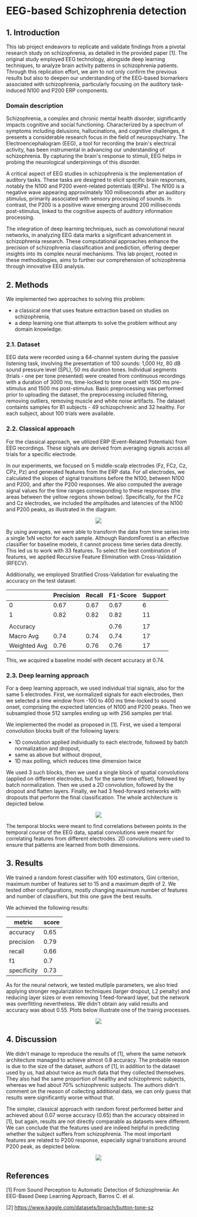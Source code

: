 # EEG-based Schizophrenia detection

## 1. Introduction

This lab project endeavors to replicate and validate findings from a pivotal research study on schizophrenia, as detailed in the provided paper [1]. The original study employed EEG technology, alongside deep learning techniques, to analyze brain activity patterns in schizophrenia patients. Through this replication effort, we aim to not only confirm the previous results but also to deepen our understanding of the EEG-based biomarkers associated with schizophrenia, particularly focusing on the auditory task-induced N100 and P200 ERP components.

### Domain description
Schizophrenia, a complex and chronic mental health disorder, significantly impacts cognitive and social functioning. Characterized by a spectrum of symptoms including delusions, hallucinations, and cognitive challenges, it presents a considerable research focus in the field of neuropsychiatry. The Electroencephalogram (EEG), a tool for recording the brain's electrical activity, has been instrumental in advancing our understanding of schizophrenia. By capturing the brain's response to stimuli, EEG helps in probing the neurological underpinnings of this disorder.

A critical aspect of EEG studies in schizophrenia is the implementation of auditory tasks. These tasks are designed to elicit specific brain responses, notably the N100 and P200 event-related potentials (ERPs). The N100 is a negative wave appearing approximately 100 milliseconds after an auditory stimulus, primarily associated with sensory processing of sounds. In contrast, the P200 is a positive wave emerging around 200 milliseconds post-stimulus, linked to the cognitive aspects of auditory information processing.

The integration of deep learning techniques, such as convolutional neural networks, in analyzing EEG data marks a significant advancement in schizophrenia research. These computational approaches enhance the precision of schizophrenia classification and prediction, offering deeper insights into its complex neural mechanisms. This lab project, rooted in these methodologies, aims to further our comprehension of schizophrenia through innovative EEG analysis.

## 2. Methods

We implemented two approaches to solving this problem:
- a classical one that uses feature extraction based on studies on schizophrenia,
- a deep learning one that attempts to solve the problem without any domain knowledge.

### 2.1. Dataset

EEG data were recorded using a 64-channel system during the passive listening task, involving the presentation of 100 sounds: 1,000 Hz, 80 dB sound pressure level (SPL), 50 ms duration tones. Individual segments (trials - one per tone presented) were created from continuous recordings with a duration of 3000 ms, time-locked to tone onset with 1500 ms pre-stimulus and 1500 ms post-stimulus. Basic preprocessing was performed prior to uploading the dataset, the preprocessing included filtering, removing outliers, removing muscle and white noise artifacts. The dataset containts samples for 81 subjects - 49 schizopchrenic and 32 healthy. For each subject, about 100 trials were available.


### 2.2. Classical approach

For the classical approach, we utilized ERP (Event-Related Potentials) from EEG recordings. These signals are derived from averaging signals across all trials for a specific electrode.

In our experiments, we focused on 5 middle-scalp electrodes (Fz, FCz, Cz, CPz, Pz) and generated features from the ERP data. For all electrodes, we calculated the slopes of signal transitions before the N100, between N100 and P200, and after the P200 responses. We also computed the average signal values for the time ranges corresponding to these responses (the areas between the yellow regions shown below). Specifically, for the FCz and Cz electrodes, we included the amplitudes and latencies of the N100 and P200 peaks, as illustrated in the diagram.

<p align="center">
  <img src="./imgs/rf_features.png"/>
</p>

By using averages, we were able to transform the data from time series into a single 1xN vector for each sample. Although RandomForest is an effective classifier for baseline models, it cannot process time series data directly. This led us to work with 33 features. To select the best combination of features, we applied Recursive Feature Elimination with Cross-Validation (RFECV).

Additionally, we employed Stratified Cross-Validation for evaluating the accuracy on the test dataset.

<p align="center">

|           | Precision | Recall | F1-Score | Support |
|-----------|-----------|--------|----------|---------|
| 0         | 0.67      | 0.67   | 0.67     | 6       |
| 1         | 0.82      | 0.82   | 0.82     | 11      |
|           |           |        |          |         |
| Accuracy  |           |        | 0.76     | 17      |
| Macro Avg | 0.74      | 0.74   | 0.74     | 17      |
| Weighted Avg | 0.76   | 0.76   | 0.76     | 17      |

</p>

This, we acquired a baseline model with decent accuracy at 0.74.

### 2.3. Deep learning approach

For a deep learning approach, we used individual trial signals, also for the same 5 electrodes. First, we normalized signals for each electrodes, then we selected a time window from -100 to 400 ms time-locked to sound onset, comprising the expected latencies of N100 and P200 peaks. Then we subsampled those 512 samples ending up with 256 samples per trial.

We implemented the model as proposed in [1]. First, we used a temporal convolution blocks built of the following layers:
- 1D convolution applied individually to each electrode, followed by batch normalization and dropout,
- same as above but without dropout,
- 1D max polling, which reduces time dimension twice

We used 3 such blocks, then we used a single block of spatial convolutions (applied on different electrodes, but for the same time offset), followed by batch normalization. Then we used a 2D convolution, followed by the dropout and flatten layers. Finally, we had 3 feed-forward networks with dropouts that perform the final classification. The whole architecture is depicted below.

<p align="center">
  <img src="./imgs/sznet.png"/>
</p>

The temporal blocks were meant to find correlations between points in the temporal course of the EEG data, spatial convolutions were meant for correlating features from different electrodes. 2D convolutions were used to ensure that patterns are learned from both dimensions.

## 3. Results 

We trained a random forest classifier with 100 estimators, Gini criterion, maximum number of features set to 15 and a maximum depth of 2. We tested other configurations, mostly changing maximum number of features and number of classifiers, but this one gave the best results.

We achieved the following results:

<p align="center">

| metric   | score  |
| -------- | -----  |
| accuracy | 0.65   |
| precision| 0.79   |
| recall   | 0.66   |
| f1       | 0.7    |
| specificity | 0.73|

</p>


As for the neural network, we tested mutliple parameters, we also tried applying stronger regularization techniques (larger dropout, L2 penalty) and reducing layer sizes or even removing 1 feed-forward layer, but the network was overfitting nevertheless. We didn't obtain any valid results and accuracy was about 0.55. Plots below illustrate one of the trainig processes.

<p align="center">
  <img src="./imgs/sznet_training.png"/>
</p>

## 4. Discussion

We didn't manage to reproduce the results of [1], where the same network architecture managed to achieve almost 0.8 accuracy. The probable reason is due to the size of the dataset, authors of [1], in addition to the dataset used by us, had about twice as much data that they collected themselves. They also had the same proportion of healthy and schizophrenic subjects, whereas we had about 70% schizophrenic subjects. The authors didn't comment on the reason of collecting additional data, we can only guess that results were significantly worse without that.

The simpler, classical approach with random forest performed better and achieved about 0.07 worse accuracy (0.65) than the accuracy obtained in [1], but again, results are not directly comparable as datasets were different. We can conclude that the features used are indeed helpful in predicting whether the subject suffers from schizophrenia. The most important features are related to P200 response, especially signal transitions around P200 peak, as depicted below.

<p align="center">
  <img src="./imgs/feature_importances.png"/>
</p>


## References

[1] From Sound Perception to Automatic Detection of Schizophrenia: An EEG-Based Deep Learning Approach, Barros C. et al.

[2] https://www.kaggle.com/datasets/broach/button-tone-sz